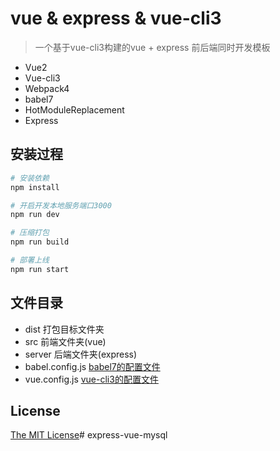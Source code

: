 <!--
 * @Descripttion: 
 * @version: 
 * @Author: Caoshuangna
 * @Date: 2021-07-12 09:50:39
 * @LastEditors: Caoshuangna
 * @LastEditTime: 2021-07-15 09:23:39
-->
# vue & express & vue-cli3

> 一个基于vue-cli3构建的vue + express 前后端同时开发模板

- Vue2
- Vue-cli3
- Webpack4
- babel7
- HotModuleReplacement 
- Express

## 安装过程

``` bash
# 安装依赖
npm install

# 开启开发本地服务端口3000
npm run dev

# 压缩打包
npm run build

# 部署上线
npm run start
```

## 文件目录

- dist  打包目标文件夹
- src    前端文件夹(vue)
- server    后端文件夹(express)
- babel.config.js  [babel7的配置文件](https://new.babeljs.io/docs/en/next/babelconfigjs.html)
- vue.config.js     [vue-cli3的配置文件](https://cli.vuejs.org/zh/config/)

## License

[The MIT License](http://opensource.org/licenses/MIT)# express-vue-mysql
